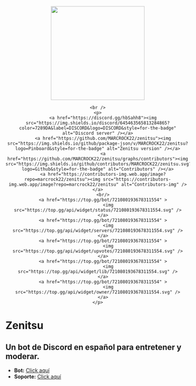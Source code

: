 <div align="center">
	<br />
	<p>
		<a href="https://discordapp.com/oauth2/authorize?client_id=721080193678311554&scope=bot&permissions=2146958847"><img src="https://cdn.discordapp.com/avatars/721080193678311554/47b35cb3ae5bda2346d60b2e5735b37b.webp?size=2048" width="256" height="256"/></a>
	</p>

	<br />
	<p>
		<a href="https://discord.gg/hbSahh8"><img src="https://img.shields.io/discord/645463565813284865?color=7289DA&label=DISCORD&logo=DISCORD&style=for-the-badge" alt="Discord server" /></a>
		<a href="https://github.com/MARCROCK22/zenitsu"><img src="https://img.shields.io/github/package-json/v/MARCROCK22/zenitsu?logo=Pinboard&style=for-the-badge" alt="Zenitsu version" /></a>
		<a href="https://github.com/MARCROCK22/zenitsu/graphs/contributors"><img src="https://img.shields.io/github/contributors/MARCROCK22/zenitsu.svg?logo=Github&style=for-the-badge" alt="Contributors" /></a>
		<a href="https://contributors-img.web.app/image?repo=marcrock22/zenitsu"><img src="https://contributors-img.web.app/image?repo=marcrock22/zenitsu" alt="Contributors-img" /></a>
		<br/>
		<a href="https://top.gg/bot/721080193678311554" >
			<img src="https://top.gg/api/widget/status/721080193678311554.svg" />
		</a>
		<a href="https://top.gg/bot/721080193678311554" >
			<img src="https://top.gg/api/widget/servers/721080193678311554.svg" />
		</a>
		<a href="https://top.gg/bot/721080193678311554" >
			<img src="https://top.gg/api/widget/upvotes/721080193678311554.svg" />
		</a>
		<a href="https://top.gg/bot/721080193678311554" >
			<img src="https://top.gg/api/widget/lib/721080193678311554.svg" />
		</a>
		<a href="https://top.gg/bot/721080193678311554" >
			<img src="https://top.gg/api/widget/owner/721080193678311554.svg" />
		</a>
	</p>
</div>

# Zenitsu
## Un bot de Discord en español para entretener y moderar.

- **Bot:** [Click aquí](https://top.gg/bot/721080193678311554)
- **Soporte:** [Click aquí](https://discord.gg/hbSahh8)
